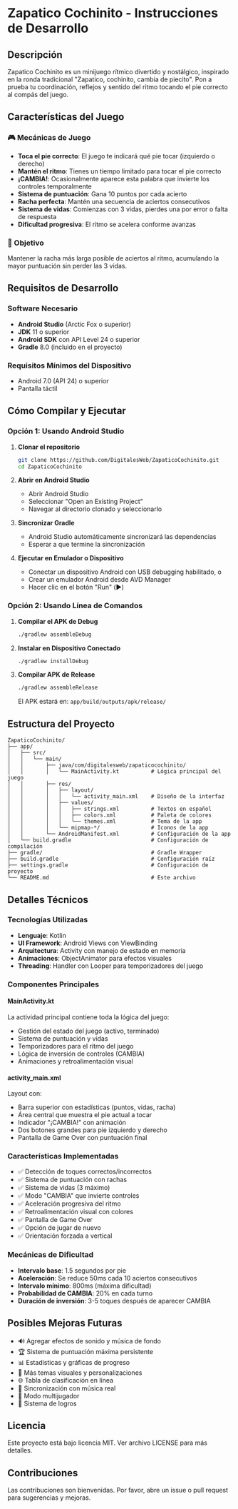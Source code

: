 # Zapatico Cochinito - Instrucciones de Desarrollo

## Descripción
Zapatico Cochinito es un minijuego rítmico divertido y nostálgico, inspirado en la ronda tradicional "Zapatico, cochinito, cambia de piecito". Pon a prueba tu coordinación, reflejos y sentido del ritmo tocando el pie correcto al compás del juego.

## Características del Juego

### 🎮 Mecánicas de Juego
- **Toca el pie correcto**: El juego te indicará qué pie tocar (izquierdo o derecho)
- **Mantén el ritmo**: Tienes un tiempo limitado para tocar el pie correcto
- **¡CAMBIA!**: Ocasionalmente aparece esta palabra que invierte los controles temporalmente
- **Sistema de puntuación**: Gana 10 puntos por cada acierto
- **Racha perfecta**: Mantén una secuencia de aciertos consecutivos
- **Sistema de vidas**: Comienzas con 3 vidas, pierdes una por error o falta de respuesta
- **Dificultad progresiva**: El ritmo se acelera conforme avanzas

### 🎯 Objetivo
Mantener la racha más larga posible de aciertos al ritmo, acumulando la mayor puntuación sin perder las 3 vidas.

## Requisitos de Desarrollo

### Software Necesario
- **Android Studio** (Arctic Fox o superior)
- **JDK** 11 o superior
- **Android SDK** con API Level 24 o superior
- **Gradle** 8.0 (incluido en el proyecto)

### Requisitos Mínimos del Dispositivo
- Android 7.0 (API 24) o superior
- Pantalla táctil

## Cómo Compilar y Ejecutar

### Opción 1: Usando Android Studio

1. **Clonar el repositorio**
   ```bash
   git clone https://github.com/DigitalesWeb/ZapaticoCochinito.git
   cd ZapaticoCochinito
   ```

2. **Abrir en Android Studio**
   - Abrir Android Studio
   - Seleccionar "Open an Existing Project"
   - Navegar al directorio clonado y seleccionarlo

3. **Sincronizar Gradle**
   - Android Studio automáticamente sincronizará las dependencias
   - Esperar a que termine la sincronización

4. **Ejecutar en Emulador o Dispositivo**
   - Conectar un dispositivo Android con USB debugging habilitado, o
   - Crear un emulador Android desde AVD Manager
   - Hacer clic en el botón "Run" (▶️)

### Opción 2: Usando Línea de Comandos

1. **Compilar el APK de Debug**
   ```bash
   ./gradlew assembleDebug
   ```

2. **Instalar en Dispositivo Conectado**
   ```bash
   ./gradlew installDebug
   ```

3. **Compilar APK de Release**
   ```bash
   ./gradlew assembleRelease
   ```
   El APK estará en: `app/build/outputs/apk/release/`

## Estructura del Proyecto

```
ZapaticoCochinito/
├── app/
│   ├── src/
│   │   └── main/
│   │       ├── java/com/digitalesweb/zapaticocochinito/
│   │       │   └── MainActivity.kt          # Lógica principal del juego
│   │       ├── res/
│   │       │   ├── layout/
│   │       │   │   └── activity_main.xml    # Diseño de la interfaz
│   │       │   ├── values/
│   │       │   │   ├── strings.xml          # Textos en español
│   │       │   │   ├── colors.xml           # Paleta de colores
│   │       │   │   └── themes.xml           # Tema de la app
│   │       │   └── mipmap-*/                # Iconos de la app
│   │       └── AndroidManifest.xml          # Configuración de la app
│   └── build.gradle                         # Configuración de compilación
├── gradle/                                  # Gradle Wrapper
├── build.gradle                             # Configuración raíz
├── settings.gradle                          # Configuración de proyecto
└── README.md                                # Este archivo
```

## Detalles Técnicos

### Tecnologías Utilizadas
- **Lenguaje**: Kotlin
- **UI Framework**: Android Views con ViewBinding
- **Arquitectura**: Activity con manejo de estado en memoria
- **Animaciones**: ObjectAnimator para efectos visuales
- **Threading**: Handler con Looper para temporizadores del juego

### Componentes Principales

#### MainActivity.kt
La actividad principal contiene toda la lógica del juego:
- Gestión del estado del juego (activo, terminado)
- Sistema de puntuación y vidas
- Temporizadores para el ritmo del juego
- Lógica de inversión de controles (CAMBIA)
- Animaciones y retroalimentación visual

#### activity_main.xml
Layout con:
- Barra superior con estadísticas (puntos, vidas, racha)
- Área central que muestra el pie actual a tocar
- Indicador "¡CAMBIA!" con animación
- Dos botones grandes para pie izquierdo y derecho
- Pantalla de Game Over con puntuación final

### Características Implementadas
- ✅ Detección de toques correctos/incorrectos
- ✅ Sistema de puntuación con rachas
- ✅ Sistema de vidas (3 máximo)
- ✅ Modo "CAMBIA" que invierte controles
- ✅ Aceleración progresiva del ritmo
- ✅ Retroalimentación visual con colores
- ✅ Pantalla de Game Over
- ✅ Opción de jugar de nuevo
- ✅ Orientación forzada a vertical

### Mecánicas de Dificultad
- **Intervalo base**: 1.5 segundos por pie
- **Aceleración**: Se reduce 50ms cada 10 aciertos consecutivos
- **Intervalo mínimo**: 800ms (máxima dificultad)
- **Probabilidad de CAMBIA**: 20% en cada turno
- **Duración de inversión**: 3-5 toques después de aparecer CAMBIA

## Posibles Mejoras Futuras

- 🔊 Agregar efectos de sonido y música de fondo
- 🏆 Sistema de puntuación máxima persistente
- 📊 Estadísticas y gráficas de progreso
- 🎨 Más temas visuales y personalizaciones
- 🌐 Tabla de clasificación en línea
- 🎵 Sincronización con música real
- 👥 Modo multijugador
- 🏅 Sistema de logros

## Licencia
Este proyecto está bajo licencia MIT. Ver archivo LICENSE para más detalles.

## Contribuciones
Las contribuciones son bienvenidas. Por favor, abre un issue o pull request para sugerencias y mejoras.
